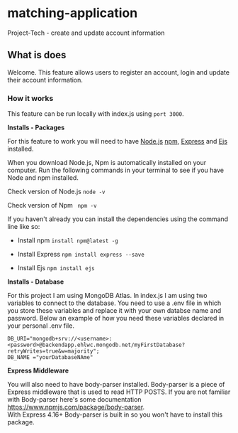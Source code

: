# matching-application
Project-Tech  - create and update account information 

## What is does
Welcome. This feature allows users to register an account, login and update their account information. 


### How it works

This feature can be run locally with index.js using `port 3000`. 


**Installs - Packages**

For this feature to work you will need to have [Node.js][1] [npm][2], [Express][3] and [Ejs][4] installed. 

When you download Node.js, Npm is automatically installed on your computer. Run the following commands in your terminal to see if you have Node and npm installed. 

Check version of Node.js `node -v`
    
Check version of Npm ` npm -v`

If you haven't already you can install the dependencies using the command line like so:

- Install npm `install npm@latest -g`

- Install Express `npm install express --save`

- Install Ejs `npm install ejs`

**Installs - Database**

For this project I am using MongoDB Atlas. In index.js I am using two variables to connect to the database. You need to use a .env file in which you store these variables and replace it with your own databse name and password. Below an example of how you need these variables declared in your personal .env file.

```
DB_URI="mongodb+srv://<username>:<password>@backendapp.ehlwc.mongodb.net/myFirstDatabase?retryWrites=true&w=majority";
DB_NAME ="yourDatabaseNAme"
```


**Express Middleware** 

You will also need to have body-parser installed. Body-parser is a piece of Express middleware that is used to read HTTP POSTS. If you are not familiar with Body-parser here's some documentation <https://www.npmjs.com/package/body-parser>.<br>With Express 4.16+ Body-parser is built in so you won't have to install this package. 


[1]: https://nodejs.org/en/
[2]: https://www.npmjs.com/
[3]: https://expressjs.com/
[4]: https://ejs.co/

